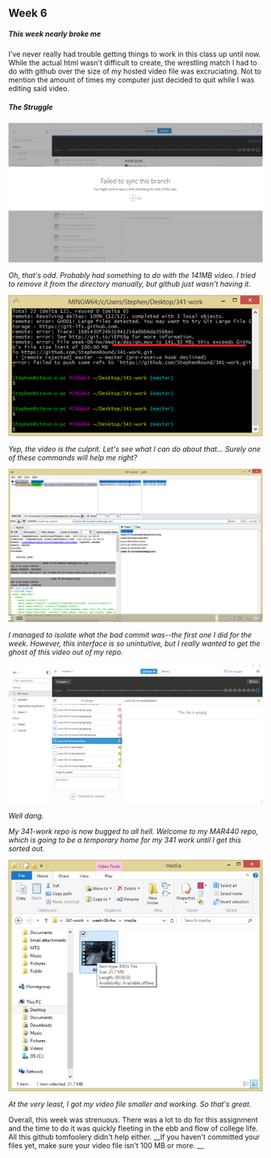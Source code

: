 ## Week 6
##### This week nearly broke me

I've never really had trouble getting things to work in this class up until now. While the actual html wasn't difficult to create, the wrestling match I had to do with github over the size of my hosted video file was excruciating. Not to mention the amount of times my computer just decided to quit while I was editing said video.

##### The Struggle
![Oh](assets/prog1.png)


*Oh, that's odd. Probably had something to do with the 141MB video. I tried to remove it from the directory manually, but github just wasn't having it.*

![](assets/prog2.png)


*Yep, the video is the culprit. Let's see what I can do about that... Surely one of these commands will help me right?*

![](assets/prog4.png)


*I managed to isolate what the bad commit was--the first one I did for the week. However, this interface is so unintuitive, but I really wanted to get the ghost of this video out of my repo.*

![](assets/pleasehelp.png)


*Well dang.*

*My 341-work repo is now bugged to all hell. Welcome to my MAR440 repo, which is going to be a temporary home for my 341 work until I get this sorted out.*



![](assets/prog3.png)


*At the very least, I got my video file smaller and working. So that's great.*

Overall, this week was strenuous. There was a lot to do for this assignment and the time to do it was quickly fleeting in the ebb and flow of college life. All this github tomfoolery didn't help either. __If you haven't committed your files yet, make sure your video file isn't 100 MB or more. __
